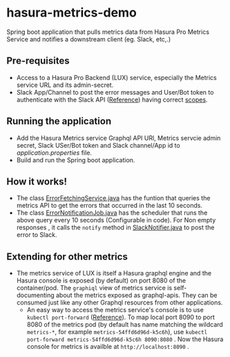 # hasura-metrics-demo
Spring boot application that pulls metrics data from Hasura Pro Metrics Service and notifies a downstream client (eg. Slack, etc,.)

## Pre-requisites

* Access to a Hasura Pro Backend (LUX) service, especially the Metrics service URL and its admin-secret.
* Slack App/Channel to post the error messages and User/Bot token to authenticate with the Slack API ([Reference](https://api.slack.com/authentication/basics)) having correct [scopes](https://api.slack.com/scopes).

## Running the application

* Add the Hasura Metrics service Graphql API URl, Metrics servcie admin secret, Slack USer/Bot token and Slack channel/App id to _application.properties_ file.
* Build and run the Spring boot application.

## How it works!
* The class [ErrorFetchingService.java](https://github.com/SandeepSamba/hasura-metrics-demo/blob/main/src/main/java/com/hasura/errorNotifier/ErrorFetchingService.java) has the  funtion that queries the metrics API to get the errors that occurred in the last 10 seconds. 
* The class [ErrorNotificationJob.java](https://github.com/SandeepSamba/hasura-metrics-demo/blob/main/src/main/java/com/hasura/errorNotifier/ErrorNotificationJob.java) has the scheduler that runs the above query every 10 seconds (Configurable in code). For Non empty responses , it calls the `notify` method in  [SlackNotifier.java](https://github.com/SandeepSamba/hasura-metrics-demo/blob/main/src/main/java/com/hasura/errorNotifier/SlackNotifier.java) to post the error to Slack.

## Extending for other metrics
* The metrics service of LUX is itself a Hasura graphql engine and the Hasura console is exposed (by default) on port 8080 of the container/pod. The `graphiql` view of metrics service is self-documenting about the metrics exposed as graphql-apis. They can be consumed just like any other Graphql resources from other applications. 
    * An easy way to access the metrics service's console is to use `kubectl port-forward` ([Reference](https://kubernetes.io/docs/tasks/access-application-cluster/port-forward-access-application-cluster/#forward-a-local-port-to-a-port-on-the-pod)). To map local port 8090  to port 8080 of the metrics pod (by default has name matching the wildcard `metrics-*`, for example `metrics-54ffd6d96d-k5c6h`), use `kubectl port-forward metrics-54ffd6d96d-k5c6h 8090:8080` . Now the Hasura console for metrics is availble at `http://localhost:8090` .